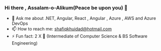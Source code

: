 ### Hi there , Assalam-o-Alikum(Peace be upon you) 👋

- 💬 Ask me about .NET, Angular, React , Angular , Azure , AWS and Azure DevOps
- 📫 How to reach me: shafiqkhuidad@hotmail.com
- ⚡ Fun fact: 2 X 🥇 (Intermediate of Computer Science & BS Software Engineering)
